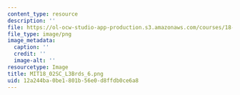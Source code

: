 ```yaml
---
content_type: resource
description: ''
file: https://ol-ocw-studio-app-production.s3.amazonaws.com/courses/18-02sc-multivariable-calculus-fall-2010/12a244ba0be1801b56e0d8ffdb0ce6a8_MIT18_02SC_L3Brds_6.png
file_type: image/png
image_metadata:
  caption: ''
  credit: ''
  image-alt: ''
resourcetype: Image
title: MIT18_02SC_L3Brds_6.png
uid: 12a244ba-0be1-801b-56e0-d8ffdb0ce6a8
---
```

